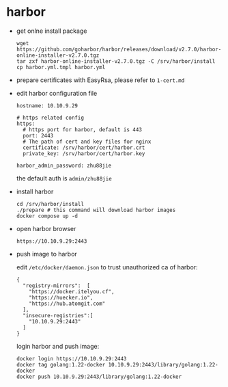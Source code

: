 # harbor

* get onlne install package
  ```
  wget https://github.com/goharbor/harbor/releases/download/v2.7.0/harbor-online-installer-v2.7.0.tgz
  tar zxf harbor-online-installer-v2.7.0.tgz -C /srv/harbor/install
  cp harbor.yml.tmpl harbor.yml
  ```
* prepare certificates with EasyRsa, please refer to `1-cert.md`
* edit harbor configuration file
  ```
  hostname: 10.10.9.29

  # https related config
  https:
    # https port for harbor, default is 443
    port: 2443
    # The path of cert and key files for nginx
    certificate: /srv/harbor/cert/harbor.crt
    private_key: /srv/harbor/cert/harbor.key
    
  harbor_admin_password: zhu88jie
  ```
  the default auth is `admin/zhu88jie`

* install harbor
  ```
  cd /srv/harbor/install
  ./prepare # this command will download harbor images
  docker compose up -d
  ```
* open harbor browser
  ```
  https://10.10.9.29:2443
  ```
* push image to harbor

  edit `/etc/docker/daemon.json` to trust unauthorized ca of harbor:

  ```
  {
    "registry-mirrors":  [
      "https://docker.itelyou.cf",
      "https://huecker.io",
      "https://hub.atomgit.com"
    ],
    "insecure-registries":[
      "10.10.9.29:2443"
    ]
  }
  ```

  login harbor and push image:

  ```
  docker login https://10.10.9.29:2443
  docker tag golang:1.22-docker 10.10.9.29:2443/library/golang:1.22-docker
  docker push 10.10.9.29:2443/library/golang:1.22-docker
  ```
